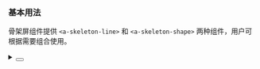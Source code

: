 ### 基本用法

骨架屏组件提供 `<a-skeleton-line>` 和 `<a-skeleton-shape>` 两种组件，用户可根据需要组合使用。

<div class="cell-demo vp-raw">
  <yc-skeleton>
    <yc-space
      direction="vertical"
      :style="{ width: '100%' }"
      size="large">
      <yc-skeleton-line :rows="3" />
      <yc-skeleton-shape />
    </yc-space>
  </yc-skeleton>
</div>

<details>
<summary>
 <button class="code-btn"  >
    <icon-code />
 </button>
</summary>

```vue
<template>
  <yc-skeleton>
    <yc-space
      direction="vertical"
      :style="{ width: '100%' }"
      size="large">
      <yc-skeleton-line :rows="3" />
      <yc-skeleton-shape />
    </yc-space>
  </yc-skeleton>
</template>
```

</details>
